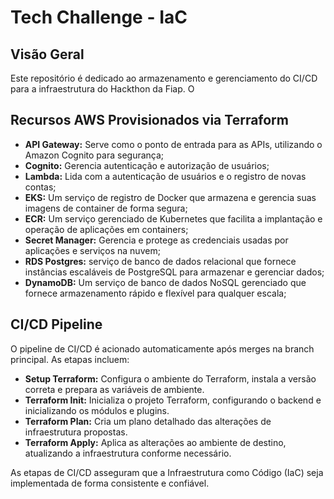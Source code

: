 # Tech Challenge - IaC

## Visão Geral

Este repositório é dedicado ao armazenamento e gerenciamento do CI/CD para a infraestrutura do Hackthon da Fiap. O

## Recursos AWS Provisionados via Terraform

- **API Gateway:** Serve como o ponto de entrada para as APIs, utilizando o Amazon Cognito para segurança;
- **Cognito:** Gerencia autenticação e autorização de usuários;
- **Lambda:** Lida com a autenticação de usuários e o registro de novas contas;
- **EKS:** Um serviço de registro de Docker que armazena e gerencia suas imagens de container de forma segura;
- **ECR:** Um serviço gerenciado de Kubernetes que facilita a implantação e operação de aplicações em containers;
- **Secret Manager:** Gerencia e protege as credenciais usadas por aplicações e serviços na nuvem;
- **RDS Postgres:**  serviço de banco de dados relacional que fornece instâncias escaláveis de PostgreSQL para armazenar e gerenciar dados;
- **DynamoDB:** Um serviço de banco de dados NoSQL gerenciado que fornece armazenamento rápido e flexível para qualquer escala;

## CI/CD Pipeline

O pipeline de CI/CD é acionado automaticamente após merges na branch principal. As etapas incluem:

- **Setup Terraform:** Configura o ambiente do Terraform, instala a versão correta e prepara as variáveis de ambiente.
- **Terraform Init:** Inicializa o projeto Terraform, configurando o backend e inicializando os módulos e plugins.
- **Terraform Plan:** Cria um plano detalhado das alterações de infraestrutura propostas.
- **Terraform Apply:** Aplica as alterações ao ambiente de destino, atualizando a infraestrutura conforme necessário.

As etapas de CI/CD asseguram que a Infraestrutura como Código (IaC) seja implementada de forma consistente e confiável.
